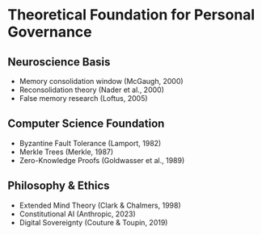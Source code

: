 # Theoretical Foundation for Personal Governance

## Neuroscience Basis
- Memory consolidation window (McGaugh, 2000)
- Reconsolidation theory (Nader et al., 2000)
- False memory research (Loftus, 2005)

## Computer Science Foundation
- Byzantine Fault Tolerance (Lamport, 1982)
- Merkle Trees (Merkle, 1987)
- Zero-Knowledge Proofs (Goldwasser et al., 1989)

## Philosophy & Ethics
- Extended Mind Theory (Clark & Chalmers, 1998)
- Constitutional AI (Anthropic, 2023)
- Digital Sovereignty (Couture & Toupin, 2019)
